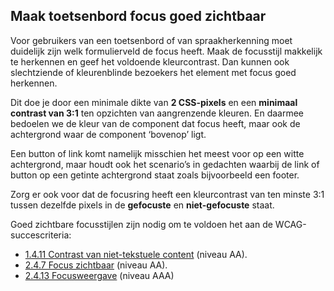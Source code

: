 ## Maak toetsenbord focus goed zichtbaar

Voor gebruikers van een toetsenbord of van spraakherkenning moet duidelijk zijn welk formulierveld de focus heeft. Maak de focusstijl makkelijk te herkennen en geef het voldoende kleurcontrast. Dan kunnen ook slechtziende of kleurenblinde bezoekers het element met focus goed herkennen.

Dit doe je door een minimale dikte van **2 CSS-pixels** en een **minimaal contrast van 3:1** ten opzichten van aangrenzende kleuren. En daarmee bedoelen we de kleur van de component dat focus heeft, maar ook de achtergrond waar de component ‘bovenop’ ligt.

Een button of link komt namelijk misschien het meest voor op een witte achtergrond, maar houdt ook het scenario’s in gedachten waarbij de link of button op een getinte achtergrond staat zoals bijvoorbeeld een footer.

Zorg er ook voor dat de focusring heeft een kleurcontrast van ten minste 3:1 tussen dezelfde pixels in de **gefocuste** en **niet-gefocuste** staat.

Goed zichtbare focusstijlen zijn nodig om te voldoen het aan de WCAG-succescriteria:

- [1.4.11 Contrast van niet-tekstuele content](https://www.w3.org/WAI/WCAG22/Understanding/non-text-content.html) (niveau AA).
- [2.4.7 Focus zichtbaar](/wcag/2.4.7/) (niveau AA).
- [2.4.13 Focusweergave](https://www.w3.org/WAI/WCAG22/Understanding/focus-appearance.html) (niveau AAA)
